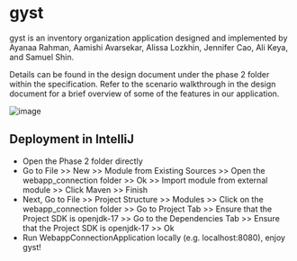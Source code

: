# gyst

gyst is an inventory organization application designed and implemented by Ayanaa Rahman, Aamishi Avarsekar, Alissa Lozkhin, Jennifer Cao, Ali Keya, and Samuel Shin. 

Details can be found in the design document under the phase 2 folder within the specification. Refer to the scenario walkthrough in the design document for a brief overview of some of the features in our application.



![image](https://user-images.githubusercontent.com/76668055/140856553-779c3c45-31f9-47ce-acd1-5a59859b6b9b.png)

## Deployment in IntelliJ
- Open the Phase 2 folder directly
- Go to File >> New >> Module from Existing Sources >> Open the webapp_connection folder >> Ok >> Import module from external module >> Click Maven >> Finish
- Next, Go to File >> Project Structure >> Modules >> Click on the webapp_connection folder >> Go to Project Tab >> Ensure that the Project SDK is openjdk-17 >> Go to the Dependencies Tab >> Ensure that the Project SDK is openjdk-17 >> Ok
- Run WebappConnectionApplication locally (e.g. localhost:8080), enjoy gyst!

